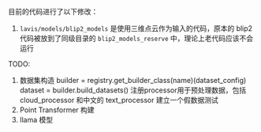 目前的代码进行了以下修改：  
1. `lavis/models/blip2_models` 是使用三维点云作为输入的代码，原本的 blip2 代码被放到了同级目录的 `blip2_models_reserve` 中，理论上老代码应该不会运行



TODO:
1. 数据集构造
builder = registry.get_builder_class(name)(dataset_config)  
dataset = builder.build_datasets()
注册processor用于预处理数据，包括cloud_processor 和中文的 text_processor
建立一个假数据测试
2. Point Transformer 构建 
3. llama 模型